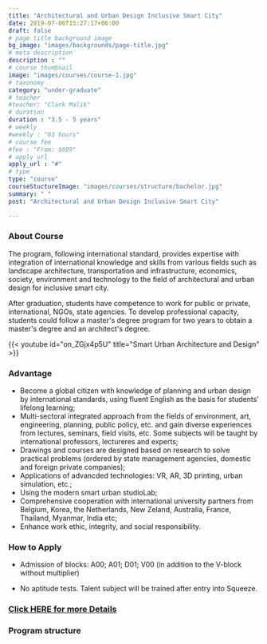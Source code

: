 ```yaml
---
title: "Architectural and Urban Design Inclusive Smart City"
date: 2019-07-06T15:27:17+06:00
draft: false
# page title background image
bg_image: "images/backgrounds/page-title.jpg"
# meta description
description : ""
# course thumbnail
image: "images/courses/course-1.jpg"
# taxonomy
category: "under-graduate"
# teacher
#teacher: "Clark Malik"
# duration
duration : "3.5 - 5 years"
# weekly
#weekly : "03 hours"
# course fee
#fee : "From: $699"
# apply url
apply_url : "#"
# type
type: "course"
courseStuctureImage: "images/courses/structure/bachelor.jpg"
summary: " "
post: "Architectural and Urban Design Inclusive Smart City"

---
```



### About Course

The program, following international standard, provides expertise with integration of international knowledge and skills from various fields such as landscape architecture, transportation and infrastructure, economics, society, environment and technology to the field of architectural and urban design for inclusive smart city.

After graduation, students have competence to work for public or private, international, NGOs, state agencies. To develop professional capacity, students could follow a master's degree program  for two years to obtain a master's degree and an architect's degree.

{{< youtube id="on_ZGjx4p5U" title="Smart Urban Architecture and Design" >}}

### Advantage

*	Become a global citizen with knowledge of planning and urban design by international standards, using fluent English as the basis for students’ lifelong learning;
*	Multi-sectoral integrated approach from the fields of environment, art, engineering, planning, public policy, etc. and gain diverse experiences from lectures, seminars, field visits, etc. Some subjects will be taught by international professors, lectureres and experts;
*	Drawings and courses are designed based on research to solve practical problems (ordered by state management agencies, domestic and foreign private companies);
*	Applications of advancded technologies: VR, AR, 3D printing, urban simulation, etc.;
*	Using the modern smart urban studioLab;
*	Comprehensive cooperation with international university partners from Belgium, Korea, the Netherlands, New Zeland, Australia, France, Thailand, Myanmar, India etc;
*	Enhance work ethic, integrity, and social responsibility.


### How to Apply

* Admission of blocks: A00; A01; D01; V00 (in addition to the V-block without multiplier)

* No aptitude tests. Talent subject will be trained after entry into Squeeze.

### [Click HERE for more Details](https://www.ueh.edu.vn/dao-tao/dai-hoc-chinh-quy/cu-nhan-chinh-quy-chuan/kien-truc-va-thiet-ke-do-thi-thong-minh/?fbclid=IwAR2NpSrtyKgf7cPVM--jJOa42jbvd-inHWMR1ULdk9jFbr3KvYR_8rTCuDU)


### Program structure 